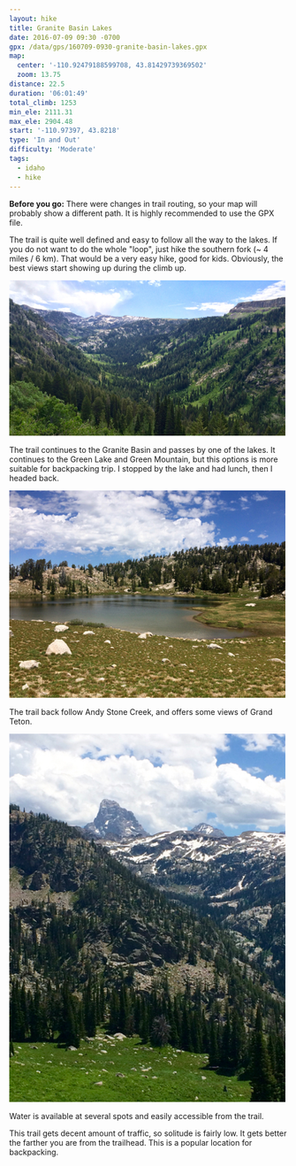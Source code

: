 ```yaml
---
layout: hike
title: Granite Basin Lakes
date: 2016-07-09 09:30 -0700
gpx: /data/gps/160709-0930-granite-basin-lakes.gpx
map:
  center: '-110.92479188599708, 43.81429739369502'
  zoom: 13.75
distance: 22.5
duration: '06:01:49'
total_climb: 1253
min_ele: 2111.31
max_ele: 2904.48
start: '-110.97397, 43.8218'
type: 'In and Out'
difficulty: 'Moderate'
tags:
  - idaho
  - hike
---
```


__Before you go:__ There were changes in trail routing, so your map will probably show a different path.
It is highly recommended to use the GPX file.

The trail is quite well defined and easy to follow all the way to the lakes. If you do not want to do the
whole "loop", just hike the southern fork (~ 4 miles / 6 km). That would be a very easy hike, good for kids.
Obviously, the best views start showing up during the climb up.

<img src="/images/160709-leigh-creek-valley.jpg" width="500" alt="Leigh Creek Valley"/>

The trail continues to the Granite Basin and passes by one of the lakes. It continues to the Green Lake and
Green Mountain, but this options is more suitable for backpacking trip. I stopped by the lake and had lunch,
then I headed back.

<img src="/images/160709-granite-basin-lake.jpg" width="500" alt="Granite Basin Lake"/>

The trail back follow Andy Stone Creek, and offers some views of Grand Teton.

<img src="/images/160709-grand-teton.jpg" width="500" alt="Grand Teton"/>

Water is available at several spots and easily accessible from the trail.

This trail gets decent amount of traffic, so solitude is fairly low. It gets better the farther you are
from the trailhead. This is a popular location for backpacking.
